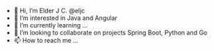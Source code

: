 - 👋 Hi, I’m Elder J C. @eljc 
- 👀 I’m interested in Java and Angular
- 🌱 I’m currently learning ...
- 💞️ I’m looking to collaborate on projects Spring Boot, Python and Go
- 📫 How to reach me ...

<!---
eljc/eljc is a ✨ special ✨ repository because its `README.md` (this file) appears on your GitHub profile.
You can click the Preview link to take a look at your changes.
--->
